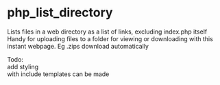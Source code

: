 # php_list_directory
Lists files in a web directory as a list of links, excluding index.php itself  
Handy for uploading files to a folder for viewing or downloading with this instant webpage. Eg .zips download automatically  

Todo:  
add styling  
with include templates can be made  

